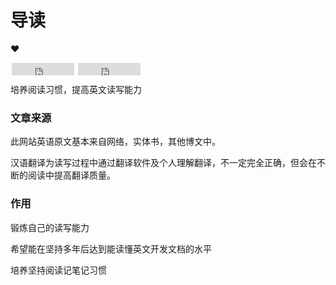 # 导读

:heart:
<iframe
style="margin-left: 2px; margin-bottom:-5px;"
frameborder="0" scrolling="0" width="100px" height="20px"
src="https://ghbtns.com/github-btn.html?user=jgsrty&repo=jgsrty.github.io&type=star&count=true" >
</iframe>
<iframe
style="margin-left: 2px; margin-bottom:-5px;"
frameborder="0" scrolling="0" width="100px" height="20px"
src="https://ghbtns.com/github-btn.html?user=jgsrty&repo=jgsrty.github.io&type=fork&count=true" >
</iframe>

培养阅读习惯，提高英文读写能力

### 文章来源

此网站英语原文基本来自网络，实体书，其他博文中。

汉语翻译为读写过程中通过翻译软件及个人理解翻译，不一定完全正确，但会在不断的阅读中提高翻译质量。

### 作用

锻炼自己的读写能力

希望能在坚持多年后达到能读懂英文开发文档的水平

培养坚持阅读记笔记习惯
